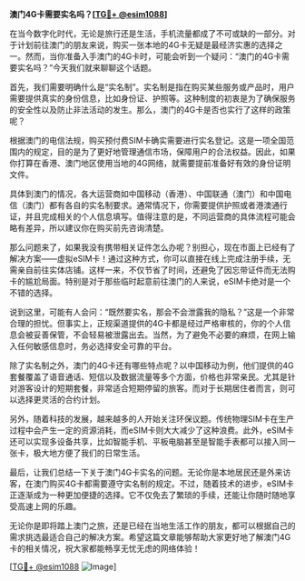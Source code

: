 **澳门4G卡需要实名吗？[[TG💪+ @esim1088](https://t.me/s/esim1088)]**

在当今数字化时代，无论是旅行还是生活，手机流量都成了不可或缺的一部分。对于计划前往澳门的朋友来说，购买一张本地的4G卡无疑是最经济实惠的选择之一。然而，当你准备入手澳门的4G卡时，可能会听到一个疑问：“澳门的4G卡需要实名吗？”今天我们就来聊聊这个话题。

首先，我们需要明确什么是“实名制”。实名制是指在购买某些服务或产品时，用户需要提供真实的身份信息，比如身份证、护照等。这种制度的初衷是为了确保服务的安全性以及防止非法活动的发生。那么，澳门的4G卡是否也实行了这样的政策呢？

根据澳门的电信法规，购买预付费SIM卡确实需要进行实名登记。这是一项全国范围内的规定，目的是为了更好地管理通信市场，保障用户的合法权益。因此，如果你打算在香港、澳门地区使用当地的4G网络，就需要提前准备好有效的身份证明文件。

具体到澳门的情况，各大运营商如中国移动（香港）、中国联通（澳门）和中国电信（澳门）都有各自的实名制要求。通常情况下，你需要提供护照或者港澳通行证，并且完成相关的个人信息填写。值得注意的是，不同运营商的具体流程可能会略有差异，所以建议你在购买前先咨询清楚。

那么问题来了，如果我没有携带相关证件怎么办呢？别担心，现在市面上已经有了解决方案——虚拟eSIM卡！通过这种方式，你可以直接在线上完成注册手续，无需亲自前往实体店铺。这样一来，不仅节省了时间，还避免了因忘带证件而无法购卡的尴尬局面。特别是对于那些临时起意前往澳门的人来说，eSIM卡绝对是一个不错的选择。

说到这里，可能有人会问：“既然要实名，那会不会泄露我的隐私？”这是一个非常合理的担忧。但事实上，正规渠道提供的4G卡都是经过严格审核的，你的个人信息会被妥善保管，不会轻易被泄露出去。当然，为了避免不必要的麻烦，在网上输入任何敏感信息时，务必选择安全可靠的平台。

除了实名制之外，澳门的4G卡还有哪些特点呢？以中国移动为例，他们提供的4G套餐覆盖了语音通话、短信以及数据流量等多个方面，价格也非常亲民。尤其是针对游客设计的短期套餐，非常适合短期停留的旅客。而对于长期居住者而言，则可以选择更灵活的合约计划。

另外，随着科技的发展，越来越多的人开始关注环保议题。传统物理SIM卡在生产过程中会产生一定的资源消耗，而eSIM卡则大大减少了这种浪费。此外，eSIM卡还可以实现多设备共享，比如智能手机、平板电脑甚至是智能手表都可以接入同一张卡，极大地方便了我们的日常生活。

最后，让我们总结一下关于澳门4G卡实名的问题。无论你是本地居民还是外来访客，在澳门购买4G卡都需要遵守实名制的规定。不过，随着技术的进步，eSIM卡正逐渐成为一种更加便捷的选择。它不仅免去了繁琐的手续，还能让你随时随地享受高速上网的乐趣。

无论你是即将踏上澳门之旅，还是已经在当地生活工作的朋友，都可以根据自己的需求挑选最适合自己的解决方案。希望这篇文章能够帮助大家更好地了解澳门4G卡的相关情况，祝大家都能畅享无忧无虑的网络体验！

[[TG💪+ @esim1088](https://t.me/s/esim1088) ![Image](https://i.postimg.cc/4NQfJmqS/Snipaste-2025-05-13-00-14-12.png)]